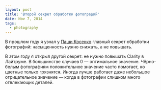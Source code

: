 ```yaml
---
layout: post
title: 'Второй секрет обработки фотографий'
date: Nov 7, 2014
tags:
  - photography
---
```


В прошлом году я узнал у [Паши Косенко](http://pavel-kosenko.livejournal.com/) главный секрет обработки фотографий: насыщенность нужно снижать, а не повышать.

В этом году я открыл другой секрет: не нужно повышать Clarity в Лайтруме. В большинстве случаев 0 — оптимальное значение. Чёрно-белым фотографиям положительное значение часто помогает, но цветные только грязнятся. Иногда лучше работает даже небольшое отрицательное значение — когда в фотографии слишком много отвлекающих деталей.
